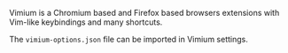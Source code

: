Vimium is a Chromium based and Firefox based browsers extensions with Vim-like
keybindings and many shortcuts.

The `vimium-options.json` file can be imported in Vimium settings.

